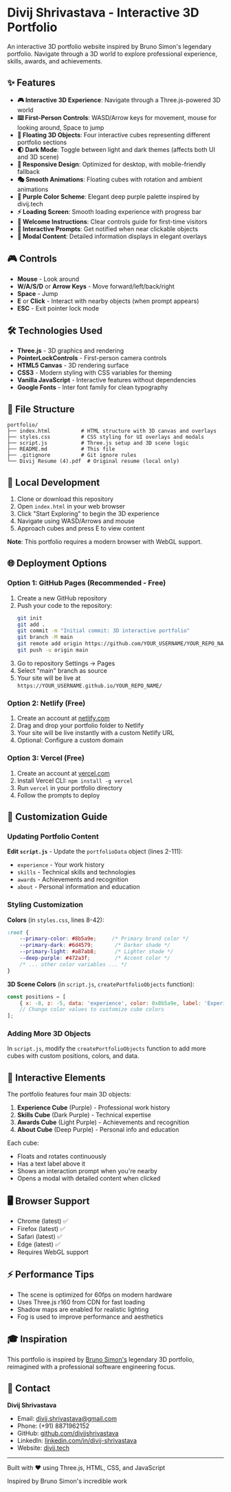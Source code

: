 # Divij Shrivastava - Interactive 3D Portfolio

An interactive 3D portfolio website inspired by Bruno Simon's legendary portfolio. Navigate through a 3D world to explore professional experience, skills, awards, and achievements.

## ✨ Features

- **🎮 Interactive 3D Experience**: Navigate through a Three.js-powered 3D world
- **⌨️ First-Person Controls**: WASD/Arrow keys for movement, mouse for looking around, Space to jump
- **🎨 Floating 3D Objects**: Four interactive cubes representing different portfolio sections
- **🌓 Dark Mode**: Toggle between light and dark themes (affects both UI and 3D scene)
- **📱 Responsive Design**: Optimized for desktop, with mobile-friendly fallback
- **🎭 Smooth Animations**: Floating cubes with rotation and ambient animations
- **💜 Purple Color Scheme**: Elegant deep purple palette inspired by divij.tech
- **⚡ Loading Screen**: Smooth loading experience with progress bar
- **📖 Welcome Instructions**: Clear controls guide for first-time visitors
- **🎯 Interactive Prompts**: Get notified when near clickable objects
- **📝 Modal Content**: Detailed information displays in elegant overlays

## 🎮 Controls

- **Mouse** - Look around
- **W/A/S/D** or **Arrow Keys** - Move forward/left/back/right
- **Space** - Jump
- **E** or **Click** - Interact with nearby objects (when prompt appears)
- **ESC** - Exit pointer lock mode

## 🛠️ Technologies Used

- **Three.js** - 3D graphics and rendering
- **PointerLockControls** - First-person camera controls
- **HTML5 Canvas** - 3D rendering surface
- **CSS3** - Modern styling with CSS variables for theming
- **Vanilla JavaScript** - Interactive features without dependencies
- **Google Fonts** - Inter font family for clean typography

## 📁 File Structure

```
portfolio/
├── index.html          # HTML structure with 3D canvas and overlays
├── styles.css          # CSS styling for UI overlays and modals
├── script.js           # Three.js setup and 3D scene logic
├── README.md           # This file
├── .gitignore          # Git ignore rules
└── Divij Resume (4).pdf  # Original resume (local only)
```

## 🚀 Local Development

1. Clone or download this repository
2. Open `index.html` in your web browser
3. Click "Start Exploring" to begin the 3D experience
4. Navigate using WASD/Arrows and mouse
5. Approach cubes and press E to view content

**Note**: This portfolio requires a modern browser with WebGL support.

## 🌐 Deployment Options

### Option 1: GitHub Pages (Recommended - Free)

1. Create a new GitHub repository
2. Push your code to the repository:
   ```bash
   git init
   git add .
   git commit -m "Initial commit: 3D interactive portfolio"
   git branch -M main
   git remote add origin https://github.com/YOUR_USERNAME/YOUR_REPO_NAME.git
   git push -u origin main
   ```
3. Go to repository Settings → Pages
4. Select "main" branch as source
5. Your site will be live at `https://YOUR_USERNAME.github.io/YOUR_REPO_NAME/`

### Option 2: Netlify (Free)

1. Create an account at [netlify.com](https://www.netlify.com)
2. Drag and drop your portfolio folder to Netlify
3. Your site will be live instantly with a custom Netlify URL
4. Optional: Configure a custom domain

### Option 3: Vercel (Free)

1. Create an account at [vercel.com](https://vercel.com)
2. Install Vercel CLI: `npm install -g vercel`
3. Run `vercel` in your portfolio directory
4. Follow the prompts to deploy

## 🎨 Customization Guide

### Updating Portfolio Content

**Edit `script.js`** - Update the `portfolioData` object (lines 2-111):
- `experience` - Your work history
- `skills` - Technical skills and technologies
- `awards` - Achievements and recognition
- `about` - Personal information and education

### Styling Customization

**Colors** (in `styles.css`, lines 8-42):
```css
:root {
    --primary-color: #8b5a9e;     /* Primary brand color */
    --primary-dark: #6d4579;       /* Darker shade */
    --primary-light: #a87ab8;      /* Lighter shade */
    --deep-purple: #472a3f;        /* Accent color */
    /* ... other color variables ... */
}
```

**3D Scene Colors** (in `script.js`, `createPortfolioObjects` function):
```javascript
const positions = [
    { x: -8, z: -5, data: 'experience', color: 0x8b5a9e, label: 'Experience' },
    // Change color values to customize cube colors
];
```

### Adding More 3D Objects

In `script.js`, modify the `createPortfolioObjects` function to add more cubes with custom positions, colors, and data.

## 🎯 Interactive Elements

The portfolio features four main 3D objects:

1. **Experience Cube** (Purple) - Professional work history
2. **Skills Cube** (Dark Purple) - Technical expertise
3. **Awards Cube** (Light Purple) - Achievements and recognition
4. **About Cube** (Deep Purple) - Personal info and education

Each cube:
- Floats and rotates continuously
- Has a text label above it
- Shows an interaction prompt when you're nearby
- Opens a modal with detailed content when clicked

## 🖥️ Browser Support

- Chrome (latest) ✅
- Firefox (latest) ✅
- Safari (latest) ✅
- Edge (latest) ✅
- Requires WebGL support

## ⚡ Performance Tips

- The scene is optimized for 60fps on modern hardware
- Uses Three.js r160 from CDN for fast loading
- Shadow maps are enabled for realistic lighting
- Fog is used to improve performance and aesthetics

## 🎓 Inspiration

This portfolio is inspired by [Bruno Simon's](https://bruno-simon.com) legendary 3D portfolio, reimagined with a professional software engineering focus.

## 📧 Contact

**Divij Shrivastava**
- Email: divij.shrivastava@gmail.com
- Phone: (+91) 8871962152
- GitHub: [github.com/divijshrivastava](https://github.com/divijshrivastava)
- LinkedIn: [linkedin.com/in/divij-shrivastava](https://linkedin.com/in/divij-shrivastava)
- Website: [divij.tech](https://divij.tech)

---

Built with ❤️ using Three.js, HTML, CSS, and JavaScript

Inspired by Bruno Simon's incredible work
